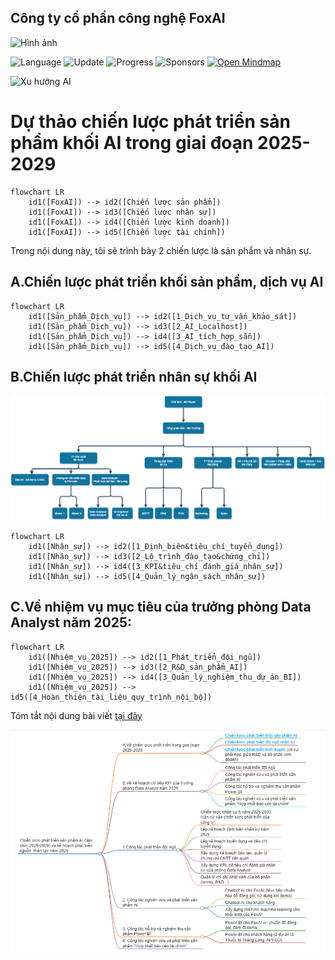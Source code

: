 ## Công ty cổ phần công nghệ FoxAI

<img src="https://fox.ai.vn/wp-content/uploads/2024/07/Logo_Original-1.png" alt="Hình ảnh" width="30%" />

![Language](https://img.shields.io/badge/Language-Python-orange.svg?logo=Python&logoColor=yellow) 
![Update](https://img.shields.io/badge/Update-Weekly-green.svg) 
![Progress](https://img.shields.io/badge/progress-N%2F1049-brightgreen.svg) 
![Sponsors](https://img.shields.io/badge/Sponsor-0-lightgrey.svg)
[![Open Mindmap](https://img.shields.io/badge/Mindmap-View%20Now-green)](https://hoanglong8.github.io/FoxAI-Data-Analyst/markmap.html)

![Xu hướng AI](https://vbee.vn/blog/wp-content/uploads/2023/04/cong-nghe-tri-tue-nhan-tao-0.jpg)

# Dự thảo chiến lược phát triển sản phẩm khối AI trong giai đoạn 2025-2029

```mermaid
flowchart LR
    id1([FoxAI]) --> id2([Chiến lược sản phẩm])
    id1([FoxAI]) --> id3([Chiến lược nhân sự])
    id1([FoxAI]) --> id4([Chiến lược kinh doanh])
    id1([FoxAI]) --> id5([Chiến lược tài chính])
```

Trong nội dung này, tôi sẽ trình bày 2 chiến lược là sản phẩm và nhân sự.

## A.Chiến lược phát triển khối sản phẩm, dịch vụ AI

```mermaid
flowchart LR
    id1([Sản_phẩm_Dịch_vụ]) --> id2([1_Dịch_vụ_tư_vấn_khảo_sát])
    id1([Sản_phẩm_Dịch_vụ]) --> id3([2_AI_Localhost])
    id1([Sản_phẩm_Dịch_vụ]) --> id4([3_AI_tích_hợp_sẵn])
    id1([Sản_phẩm_Dịch_vụ]) --> id5([4_Dịch_vụ_đào_tạo_AI])
```

## B.Chiến lược phát triển nhân sự khối AI

![Cơ cấu TC 2025](https://github.com/hoanglong8/FoxAI-Data-Analyst/blob/main/Image/FoxAI%20-%20C%C6%A1%20c%E1%BA%A5u%20d%E1%BB%B1%20ki%E1%BA%BFn%202025.png)

```mermaid
flowchart LR
    id1([Nhân_sự]) --> id2([1_Định_biên&tiêu_chí_tuyển_dụng])
    id1([Nhân_sự]) --> id3([2_Lộ_trình_đào_tạo&chứng_chỉ])
    id1([Nhân_sự]) --> id4([3_KPI&tiêu_chí_đánh_giá_nhân_sự])
    id1([Nhân_sự]) --> id5([4_Quản_lý_ngân_sách_nhân_sự])
```

## C.Về nhiệm vụ mục tiêu của trưởng phòng Data Analyst năm 2025:

```mermaid
flowchart LR
    id1([Nhiệm_vụ_2025]) --> id2([1_Phát_triển_đội_ngũ])
    id1([Nhiệm_vụ_2025]) --> id3([2_R&D_sản_phẩm_AI])
    id1([Nhiệm_vụ_2025]) --> id4([3_Quản_lý_nghiệm_thu_dự_án_BI])
    id1([Nhiệm_vụ_2025]) --> id5([4_Hoàn_thiện_tài_liệu_quy_trình_nội_bộ])
```

Tóm tắt nội dung bài viết [tại đây](https://hoanglong8.github.io/FoxAI-Data-Analyst/markmap.html)

![Hình ảnh](https://github.com/hoanglong8/FoxAI-Data-Analyst/blob/main/Image/Markmap.png)



